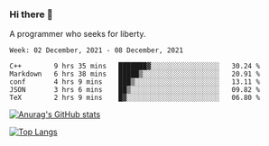### Hi there 👋

<!--
**shejialuo/shejialuo** is a ✨ _special_ ✨ repository because its `README.md` (this file) appears on your GitHub profile.

Here are some ideas to get you started:

- 🔭 I’m currently working on ...
- 🌱 I’m currently learning ...
- 👯 I’m looking to collaborate on ...
- 🤔 I’m looking for help with ...
- 💬 Ask me about ...
- 📫 How to reach me: ...
- 😄 Pronouns: ...
- ⚡ Fun fact: ...
-->

A programmer who seeks for liberty.

<!--START_SECTION:waka-->
```text
Week: 02 December, 2021 - 08 December, 2021

C++        9 hrs 35 mins   ███████▓░░░░░░░░░░░░░░░░░   30.24 % 
Markdown   6 hrs 38 mins   █████▒░░░░░░░░░░░░░░░░░░░   20.91 % 
conf       4 hrs 9 mins    ███▒░░░░░░░░░░░░░░░░░░░░░   13.11 % 
JSON       3 hrs 6 mins    ██▒░░░░░░░░░░░░░░░░░░░░░░   09.82 % 
TeX        2 hrs 9 mins    █▓░░░░░░░░░░░░░░░░░░░░░░░   06.80 % 
```
<!--END_SECTION:waka-->

[![Anurag's GitHub stats](https://github-readme-stats.vercel.app/api?username=shejialuo&show_icons=true&theme=dracula)](https://github.com/anuraghazra/github-readme-stats)

[![Top Langs](https://github-readme-stats.vercel.app/api/top-langs/?username=shejialuo&layout=compact&hide=javascript,html,css,typescript)](https://github.com/anuraghazra/github-readme-stats)

